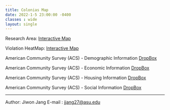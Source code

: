 ```yaml
---
title: Colonias Map
date: 2022-1-5 23:00:00 -0400
classes : wide
layout: single
---
```


Research Area: [Interactive Map](https://geoai-rl.github.io/ReproducePNAS.html)

Violation HeatMap: [Interactive Map](https://geoai-rl.github.io/ViolationHeatMap_PWS-colonias.html)

American Community Survey (ACS) - Demographic Information [DropBox](https://www.dropbox.com/sh/wbbzuic4bmnoogj/AABYuQ-p8mHFtNjMnIeczuJMa?dl=0)

American Community Survey (ACS) - Economic Information [DropBox](https://www.dropbox.com/sh/wbbzuic4bmnoogj/AABYuQ-p8mHFtNjMnIeczuJMa?dl=0)

American Community Survey (ACS) - Housing Information [DropBox](https://www.dropbox.com/sh/wbbzuic4bmnoogj/AABYuQ-p8mHFtNjMnIeczuJMa?dl=0)

American Community Survey (ACS) - Social Information [DropBox](https://www.dropbox.com/sh/wbbzuic4bmnoogj/AABYuQ-p8mHFtNjMnIeczuJMa?dl=0)


* * *
Author: Jiwon Jang
E-mail : jjang27@asu.edu

